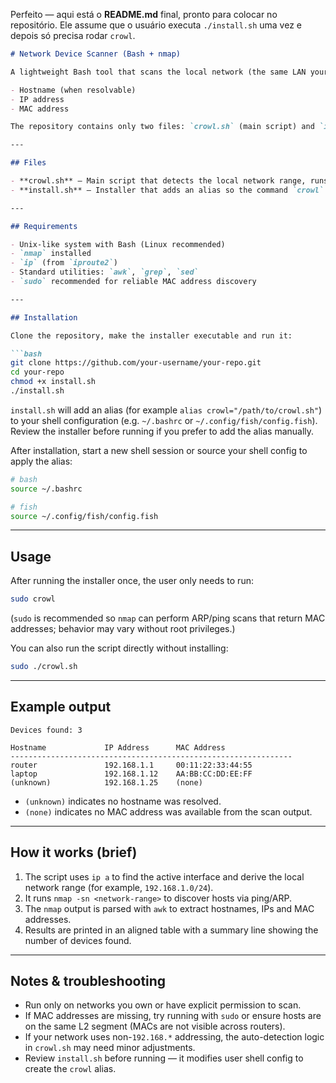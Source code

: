 Perfeito — aqui está o **README.md** final, pronto para colocar no repositório. Ele assume que o usuário executa `./install.sh` uma vez e depois só precisa rodar `crowl`.

````markdown
# Network Device Scanner (Bash + nmap)

A lightweight Bash tool that scans the local network (the same LAN your device is connected to) and lists discovered devices with:

- Hostname (when resolvable)
- IP address
- MAC address

The repository contains only two files: `crowl.sh` (main script) and `install.sh` (installer that adds the `crowl` alias).

---

## Files

- **crowl.sh** — Main script that detects the local network range, runs `nmap -sn`, parses the output and prints a formatted table.
- **install.sh** — Installer that adds an alias so the command `crowl` can be used system-wide for the current user.

---

## Requirements

- Unix-like system with Bash (Linux recommended)
- `nmap` installed
- `ip` (from `iproute2`)
- Standard utilities: `awk`, `grep`, `sed`
- `sudo` recommended for reliable MAC address discovery

---

## Installation

Clone the repository, make the installer executable and run it:

```bash
git clone https://github.com/your-username/your-repo.git
cd your-repo
chmod +x install.sh
./install.sh
````

`install.sh` will add an alias (for example `alias crowl="/path/to/crowl.sh"`) to your shell configuration (e.g. `~/.bashrc` or `~/.config/fish/config.fish`). Review the installer before running if you prefer to add the alias manually.

After installation, start a new shell session or source your shell config to apply the alias:

```bash
# bash
source ~/.bashrc

# fish
source ~/.config/fish/config.fish
```

---

## Usage

After running the installer once, the user only needs to run:

```bash
sudo crowl
```

(`sudo` is recommended so `nmap` can perform ARP/ping scans that return MAC addresses; behavior may vary without root privileges.)

You can also run the script directly without installing:

```bash
sudo ./crowl.sh
```

---

## Example output

```
Devices found: 3

Hostname             IP Address      MAC Address
---------------------------------------------------------------
router               192.168.1.1     00:11:22:33:44:55
laptop               192.168.1.12    AA:BB:CC:DD:EE:FF
(unknown)            192.168.1.25    (none)
```

* `(unknown)` indicates no hostname was resolved.
* `(none)` indicates no MAC address was available from the scan output.

---

## How it works (brief)

1. The script uses `ip a` to find the active interface and derive the local network range (for example, `192.168.1.0/24`).
2. It runs `nmap -sn <network-range>` to discover hosts via ping/ARP.
3. The `nmap` output is parsed with `awk` to extract hostnames, IPs and MAC addresses.
4. Results are printed in an aligned table with a summary line showing the number of devices found.

---

## Notes & troubleshooting

* Run only on networks you own or have explicit permission to scan.
* If MAC addresses are missing, try running with `sudo` or ensure hosts are on the same L2 segment (MACs are not visible across routers).
* If your network uses non-`192.168.*` addressing, the auto-detection logic in `crowl.sh` may need minor adjustments.
* Review `install.sh` before running — it modifies user shell config to create the `crowl` alias.
